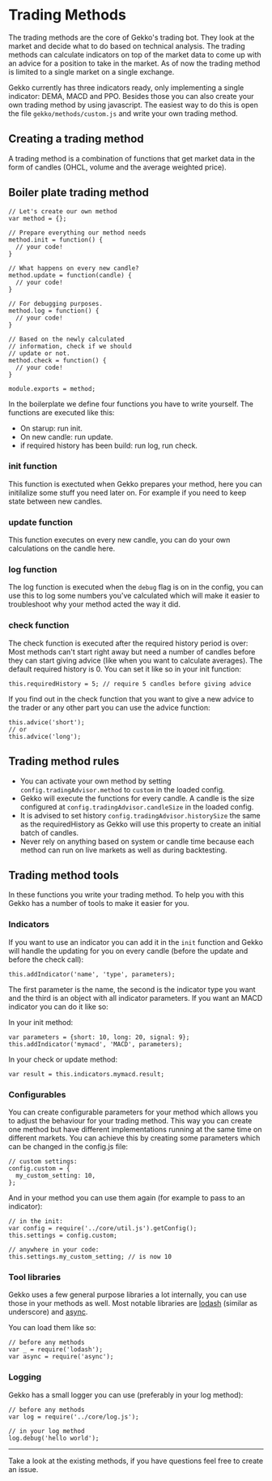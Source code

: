 # Trading Methods

The trading methods are the core of Gekko's trading bot. They look at the market and decide what to do based on technical analysis. The trading methods can calculate indicators on top of the market data to come up with an advice for a position to take in the market. As of now the trading method is limited to a single market on a single exchange.

Gekko currently has three indicators ready, only implementing a single indicator: DEMA, MACD and PPO. Besides those you can also create your own trading method by using javascript. The easiest way to do this is open the file `gekko/methods/custom.js` and write your own trading method.

## Creating a trading method

A trading method is a combination of functions that get market data in the form of candles (OHCL, volume and the average weighted price).

## Boiler plate trading method

    // Let's create our own method
    var method = {};

    // Prepare everything our method needs
    method.init = function() {
      // your code!
    }

    // What happens on every new candle?
    method.update = function(candle) {
      // your code!
    }

    // For debugging purposes.
    method.log = function() {
      // your code!
    }

    // Based on the newly calculated
    // information, check if we should
    // update or not.
    method.check = function() {
      // your code!
    }

    module.exports = method;

In the boilerplate we define four functions you have to write yourself. The functions are executed like this:

- On starup: run init.
- On new candle: run update.
 - if required history has been build: run log, run check.

### init function

This function is exectuted when Gekko prepares your method, here you can initilalize some stuff you need later on. For example if you need to keep state between new candles.

### update function

This function executes on every new candle, you can do your own calculations on the candle here.

### log function

The log function is executed when the `debug` flag is on in the config, you can use this to log some numbers you've calculated which will make it easier to troubleshoot why your method acted the way it did.

### check function

The check function is executed after the required history period is over: Most methods can't start right away but need a number of candles before they can start giving advice (like when you want to calculate averages). The default required history is 0. You can set it like so in your init function:

    this.requiredHistory = 5; // require 5 candles before giving advice

If you find out in the check function that you want to give a new advice to the trader or any other part you can use the advice function:

    this.advice('short');
    // or
    this.advice('long');

## Trading method rules

- You can activate your own method by setting `config.tradingAdvisor.method` to `custom` in the loaded config.
- Gekko will execute the functions for every candle. A candle is the size configured at `config.tradingAdvisor.candleSize` in the loaded config.
- It is advised to set history `config.tradingAdvisor.historySize` the same as the requiredHistory as Gekko will use this property to create an initial batch of candles.
- Never rely on anything based on system or candle time because each method can run on live markets as well as during backtesting.

## Trading method tools

In these functions you write your trading method. To help you with this Gekko has a number of tools to make it easier for you.

### Indicators

If you want to use an indicator you can add it in the `init` function and Gekko will handle the updating for you on every candle (before the update and before the check call):

    this.addIndicator('name', 'type', parameters);

The first parameter is the name, the second is the indicator type you want and the third is an object with all indicator parameters. If you want an MACD indicator you can do it like so:

In your init method:
  
    var parameters = {short: 10, long: 20, signal: 9};
    this.addIndicator('mymacd', 'MACD', parameters);

In your check or update method:

    var result = this.indicators.mymacd.result;

### Configurables

You can create configurable parameters for your method which allows you to adjust the behaviour for your trading method. This way you can create one method but have different implementations running at the same time on different markets. You can achieve this by creating some parameters which can be changed in the config.js file:

    // custom settings:
    config.custom = {
      my_custom_setting: 10,
    };

And in your method you can use them again (for example to pass to an indicator):

    // in the init:
    var config = require('../core/util.js').getConfig();
    this.settings = config.custom;

    // anywhere in your code:
    this.settings.my_custom_setting; // is now 10

### Tool libraries

Gekko uses a few general purpose libraries a lot internally, you can use those in your methods as well. Most notable libraries are [lodash](http://lodash.com/) (similar as underscore) and [async](https://github.com/caolan/async).

You can load them like so:

    // before any methods
    var _ = require('lodash');
    var async = require('async');

### Logging

Gekko has a small logger you can use (preferably in your log method):

    // before any methods
    var log = require('../core/log.js');

    // in your log method
    log.debug('hello world');


-----

Take a look at the existing methods, if you have questions feel free to create an issue.